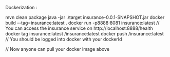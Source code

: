 Dockerization :

mvn clean package 
java -jar .\target insurance-0.0.1-SNAPSHOT.jar
docker build --tag=insurance:latest .
docker run -p8888:8081 insurance:latest 	// You can access the insurance service on http://localhost:8888/health
docker tag insurance:latest <yourDockerId>/insurance:latest
docker push <yourDockerId>/insurance:latest	// You should be logged into docker with your dockerId <yourDockerId>

// Now anyone can pull your docker image above